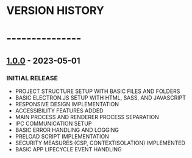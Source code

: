 # VERSION HISTORY
# ---------------

## [1.0.0] - 2023-05-01

### INITIAL RELEASE

- PROJECT STRUCTURE SETUP WITH BASIC FILES AND FOLDERS
- BASIC ELECTRON.JS SETUP WITH HTML, SASS, AND JAVASCRIPT
- RESPONSIVE DESIGN IMPLEMENTATION
- ACCESSIBILITY FEATURES ADDED
- MAIN PROCESS AND RENDERER PROCESS SEPARATION
- IPC COMMUNICATION SETUP
- BASIC ERROR HANDLING AND LOGGING
- PRELOAD SCRIPT IMPLEMENTATION
- SECURITY MEASURES (CSP, CONTEXTISOLATION) IMPLEMENTED
- BASIC APP LIFECYCLE EVENT HANDLING

[1.0.0]: GITHUB.COM/ATOMPEAR/ATOMSUITE-BOILERPLATE/RELEASES/V1.0.0/

